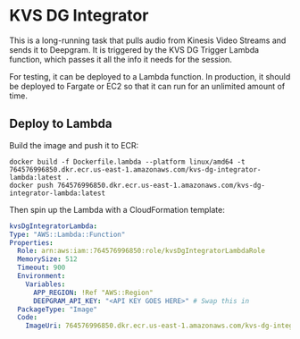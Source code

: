# KVS DG Integrator

This is a long-running task that pulls audio from Kinesis Video Streams 
and sends it to Deepgram. It is triggered by the KVS DG Trigger Lambda 
function, which passes it all the info it needs for the session.

For testing, it can be deployed to a Lambda function. In production, it 
should be deployed to Fargate or EC2 so that it can run for an unlimited 
amount of time.

## Deploy to Lambda

Build the image and push it to ECR:
```shell
docker build -f Dockerfile.lambda --platform linux/amd64 -t 764576996850.dkr.ecr.us-east-1.amazonaws.com/kvs-dg-integrator-lambda:latest .
docker push 764576996850.dkr.ecr.us-east-1.amazonaws.com/kvs-dg-integrator-lambda:latest
```
Then spin up the Lambda with a CloudFormation template:
```yaml
kvsDgIntegratorLambda:
Type: "AWS::Lambda::Function"
Properties:
  Role: arn:aws:iam::764576996850:role/kvsDgIntegratorLambdaRole
  MemorySize: 512
  Timeout: 900
  Environment:
    Variables:
      APP_REGION: !Ref "AWS::Region"
      DEEPGRAM_API_KEY: "<API KEY GOES HERE>" # Swap this in
  PackageType: "Image"
  Code:
    ImageUri: 764576996850.dkr.ecr.us-east-1.amazonaws.com/kvs-dg-integrator-lambda:latest
```
